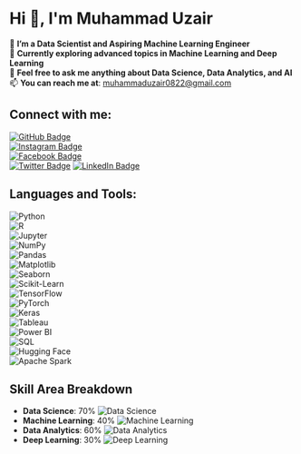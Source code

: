 # Hi 👋, I'm Muhammad Uzair

🔭 **I’m a Data Scientist and Aspiring Machine Learning Engineer**  
🌱 **Currently exploring advanced topics in Machine Learning and Deep Learning**  
💬 **Feel free to ask me anything about Data Science, Data Analytics, and AI**  
📫 **You can reach me at**: [muhammaduzair0822@gmail.com](mailto:muhammaduzair0822@gmail.com)  

 
## Connect with me:  
[![GitHub Badge](https://img.shields.io/badge/-GitHub-black?style=flat-square&logo=github)](https://github.com/MuhammadUzaires)  
[![Instagram Badge](https://img.shields.io/badge/-Instagram-E4405F?style=flat-square&logo=instagram&logoColor=white)](https://instagram.com/)  
[![Facebook Badge](https://img.shields.io/badge/-Facebook-1877F2?style=flat-square&logo=facebook&logoColor=white)](https://facebook.com/)  
[![Twitter Badge](https://img.shields.io/badge/-Twitter-1DA1F2?style=flat-square&logo=twitter&logoColor=white)](https://twitter.com/)
[![LinkedIn Badge](https://img.shields.io/badge/-LinkedIn-0A66C2?style=flat-square&logo=linkedin&logoColor=white)](https://www.linkedin.com/in/muhammad-uzair-666119320/)



## Languages and Tools:  

![Python](https://img.shields.io/badge/-Python-3776AB?style=flat-square&logo=python&logoColor=white&size=large)  
![R](https://img.shields.io/badge/-R-276DC3?style=flat-square&logo=r&logoColor=white&size=large)  
![Jupyter](https://img.shields.io/badge/-Jupyter-F37626?style=flat-square&logo=jupyter&logoColor=white&size=large)  
![NumPy](https://img.shields.io/badge/-NumPy-013243?style=flat-square&logo=numpy&logoColor=white&size=large)  
![Pandas](https://img.shields.io/badge/-Pandas-150458?style=flat-square&logo=pandas&logoColor=white&size=large)  
![Matplotlib](https://img.shields.io/badge/-Matplotlib-3A77A6?style=flat-square&logo=python&logoColor=white&size=large)  
![Seaborn](https://img.shields.io/badge/-Seaborn-3776AB?style=flat-square&logo=python&logoColor=white&size=large)  
![Scikit-Learn](https://img.shields.io/badge/-Scikit--Learn-F7931E?style=flat-square&logo=scikitlearn&logoColor=white&size=large)  
![TensorFlow](https://img.shields.io/badge/-TensorFlow-FF6F00?style=flat-square&logo=tensorflow&logoColor=white&size=large)  
![PyTorch](https://img.shields.io/badge/-PyTorch-EE4C2C?style=flat-square&logo=pytorch&logoColor=white&size=large)  
![Keras](https://img.shields.io/badge/-Keras-D00000?style=flat-square&logo=keras&logoColor=white&size=large)  
![Tableau](https://img.shields.io/badge/-Tableau-E97627?style=flat-square&logo=tableau&logoColor=white&size=large)  
![Power BI](https://img.shields.io/badge/-Power%20BI-F2C811?style=flat-square&logo=powerbi&logoColor=black&size=large)  
![SQL](https://img.shields.io/badge/-SQL-4479A1?style=flat-square&logo=mysql&logoColor=white&size=large)  
![Hugging Face](https://img.shields.io/badge/-Hugging%20Face-FFD700?style=flat-square&logo=huggingface&logoColor=black&size=large)  
![Apache Spark](https://img.shields.io/badge/-Apache%20Spark-E25A1C?style=flat-square&logo=apachespark&logoColor=white&size=large)


## Skill Area Breakdown

- **Data Science**: 70% ![Data Science](https://img.shields.io/badge/70%25-70db70?style=flat-square&logo=python&logoColor=white)
- **Machine Learning**: 40% ![Machine Learning](https://img.shields.io/badge/40%25-f1c232?style=flat-square&logo=python&logoColor=white)
- **Data Analytics**: 60% ![Data Analytics](https://img.shields.io/badge/60%25-ffbf00?style=flat-square&logo=tableau&logoColor=white)
- **Deep Learning**: 30% ![Deep Learning](https://img.shields.io/badge/30%25-ff6666?style=flat-square&logo=tensorflow&logoColor=white)

